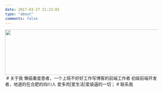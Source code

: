 ```yaml
---
date: 2017-03-27 21:23:03
type: "about"
comments: false
---
```

<img src="https://ooo.0o0.ooo/2016/12/25/585f47161c33e.jpg" width="540" height="150">

<iframe frameborder="no" border="0" marginwidth="0" marginheight="0" width="0" height="0" src="//music.163.com/outchain/player?type=2&id=4894309&auto=1&height=66"></iframe>
# 关于我
懒癌重度患者，一个上班不好好工作写博客的前端工作者
初级前端开发者，地道的在合肥的四川人
爱多肉|爱生活|爱装逼的一切；
# 联系我
